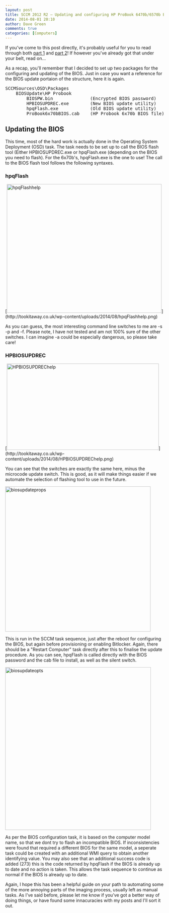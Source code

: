```yaml
---
layout: post
title: SCCM 2012 R2 – Updating and configuring HP ProBook 6470b/6570b BIOS in a task sequence – Part 3
date: 2014-08-01 20:10
author: Dave Green
comments: true
categories: [Computers]
---
```

If you’ve come to this post directly, it's probably useful for you to read through both [part 1](http://tookitaway.co.uk/sccm-2012-r2-updating-and-configuring-hp-probook-6470b6570b-bios-in-a-task-sequence-part-1/) and [part 2](http://tookitaway.co.uk/sccm-2012-r2-updating-and-configuring-hp-probook-6470b6570b-bios-in-a-task-sequence-part-2/)! If however you've already got that under your belt, read on…

As a recap, you'll remember that I decided to set up two packages for the configuring and updating of the BIOS. Just in case you want a reference for the BIOS update portaion of the structure, here it is again.
<pre>SCCMSources\OSD\Packages
    BIOSUpdate\HP Probook
        BIOSPW.bin              (Encrypted BIOS password)
        HPBIOSUPDREC.exe        (New BIOS update utility)
        hpqFlash.exe            (Old BIOS update utility)
        ProBook6x70bBIOS.cab    (HP Probook 6x70b BIOS file)</pre>
<h2>Updating the BIOS</h2>
This time, most of the hard work is actually done in the Operating System Deployment (OSD) task. The task needs to be set up to call the BIOS flash tool (Either HPBIOSUPDREC.exe or hpqFlash.exe (depending on the BIOS you need to flash). For the 6x70b's, hpqFlash.exe is the one to use! The call to the BIOS flash tool follows the following syntaxes.
<h3>hpqFlash</h3>
[<img class="alignnone wp-image-1336 size-full" src="http://tookitaway.co.uk/wp-content/uploads/2014/08/hpqFlashhelp.png" alt="hpqFlashhelp" width="492" height="409" />](http://tookitaway.co.uk/wp-content/uploads/2014/08/hpqFlashhelp.png)

As you can guess, the most interesting command line switches to me are -s -p and -f. Please note, I have not tested and am not 100% sure of the other switches. I can imagine -a could be especially dangerous, so please take care!
<h3>HPBIOSUPDREC</h3>
[<img class="alignnone wp-image-1337 size-full" src="http://tookitaway.co.uk/wp-content/uploads/2014/08/HPBIOSUPDREChelp.png" alt="HPBIOSUPDREChelp" width="483" height="274" />](http://tookitaway.co.uk/wp-content/uploads/2014/08/HPBIOSUPDREChelp.png)

You can see that the switches are exactly the same here, minus the microcode update switch. This is good, as it will make things easier if we automate the selection of flashing tool to use in the future.

[<img class="alignnone wp-image-1338 size-full" src="http://tookitaway.co.uk/wp-content/uploads/2014/08/biosupdateprops.png" alt="biosupdateprops" width="462" height="461" />](http://tookitaway.co.uk/wp-content/uploads/2014/08/biosupdateprops.png)

This is run in the SCCM task sequence, just after the reboot for configuring the BIOS, but again before provisioning or enabling Bitlocker. Again, there should be a "Restart Computer" task directly after this to finalise the update procedure. As you can see, hpqFlash is called directly with the BIOS password and the cab file to install, as well as the silent switch.

[<img class="alignnone wp-image-1339 size-full" src="http://tookitaway.co.uk/wp-content/uploads/2014/08/biosupdateopts.png" alt="biosupdateopts" width="463" height="517" />](http://tookitaway.co.uk/wp-content/uploads/2014/08/biosupdateopts.png)

As per the BIOS configuration task, it is based on the computer model name, so that we dont try to flash an incompatible BIOS. If inconsistencies were found that required a different BIOS for the same model, a seperate task could be created with an additional WMI query to obtain another identifying value. You may also see that an additional success code is added (273) this is the code returned by hpqFlash if the BIOS is already up to date and no action is taken. This allows the task sequence to continue as normal if the BIOS is already up to date.

Again, I hope this has been a helpful guide on your path to automating some of the more annoying parts of the imaging process, usually left as manual tasks. As I've said before, please let me know if you’ve got a better way of doing things, or have found some innacuracies with my posts and I'll sort it out.

